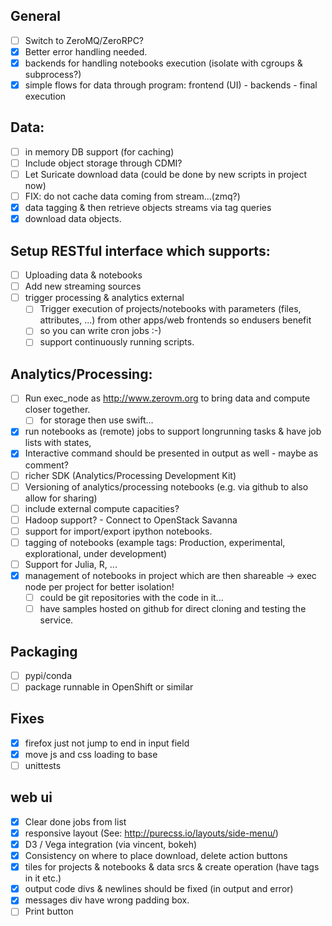 ## General
- [ ] Switch to ZeroMQ/ZeroRPC?
- [x] Better error handling needed.
- [x] backends for handling notebooks execution (isolate with cgroups & subprocess?)
- [x] simple flows for data through program: frontend (UI) - backends - final execution

## Data:
- [ ] in memory DB support (for caching)
- [ ] Include object storage through CDMI?
- [ ] Let Suricate download data (could be done by new scripts in project now)
- [ ] FIX: do not cache data coming from stream...(zmq?)
- [x] data tagging & then retrieve objects streams via tag queries
- [x] download data objects.

## Setup RESTful interface which supports:
- [ ] Uploading data & notebooks
- [ ] Add new streaming sources
- [ ] trigger processing & analytics external
   - [ ] Trigger execution of projects/notebooks with parameters (files, attributes, ...) from other apps/web frontends so endusers benefit
   - [ ] so you can write cron jobs :-)
   - [ ] support continuously running scripts.

## Analytics/Processing:
- [ ] Run exec_node as http://www.zerovm.org to bring data and compute closer together.
   - [ ] for storage then use swift...
- [x] run notebooks as (remote) jobs to support longrunning tasks & have job lists with states,
- [x] Interactive command should be presented in output as well - maybe as comment?
- [ ] richer SDK (Analytics/Processing Development Kit)
- [ ] Versioning of analytics/processing notebooks (e.g. via github to also allow for sharing)
- [ ] include external compute capacities?
- [ ] Hadoop support? - Connect to OpenStack Savanna
- [ ] support for import/export ipython notebooks.
- [ ] tagging of notebooks (example tags: Production, experimental, explorational, under development)
- [ ] Support for Julia, R, ...
- [x] management of notebooks in project which are then shareable -> exec node per project for better isolation!
    - [ ] could be git repositories with the code in it... 
    - [ ] have samples hosted on github for direct cloning and testing the service.

## Packaging
- [ ] pypi/conda
- [ ] package runnable in OpenShift or similar

## Fixes
- [x] firefox just not jump to end in input field
- [x] move js and css loading to base
- [ ] unittests

## web ui
- [x] Clear done jobs from list
- [x] responsive layout (See: http://purecss.io/layouts/side-menu/)
- [x] D3 / Vega integration (via vincent, bokeh)
- [x] Consistency on where to place download, delete action buttons
- [x] tiles for projects & notebooks & data srcs & create operation (have tags in it etc.)
- [x] output code divs & newlines should be fixed (in output and error)
- [x] messages div have wrong padding box.
- [ ] Print button
